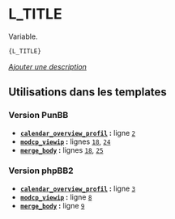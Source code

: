 # L_TITLE


Variable.

```html
{L_TITLE}
```

[*Ajouter une description*](https://fa-tvars.appspot.com/var/L_TITLE)

## Utilisations dans les templates

### Version PunBB
* __[`calendar_overview_profil`](../tpl/var/punbb/calendar_overview_profil.md#readme) :__ ligne [`2`](../tpl/src/punbb/calendar_overview_profil.tpl#L2)
* __[`modcp_viewip`](../tpl/var/punbb/modcp_viewip.md#readme) :__ lignes [`18`](../tpl/src/punbb/modcp_viewip.tpl#L18), [`24`](../tpl/src/punbb/modcp_viewip.tpl#L24)
* __[`merge_body`](../tpl/var/punbb/merge_body.md#readme) :__ lignes [`18`](../tpl/src/punbb/merge_body.tpl#L18), [`25`](../tpl/src/punbb/merge_body.tpl#L25)

### Version phpBB2
* __[`calendar_overview_profil`](../tpl/var/subsilver/calendar_overview_profil.md#readme) :__ ligne [`3`](../tpl/src/subsilver/calendar_overview_profil.tpl#L3)
* __[`modcp_viewip`](../tpl/var/subsilver/modcp_viewip.md#readme) :__ ligne [`8`](../tpl/src/subsilver/modcp_viewip.tpl#L8)
* __[`merge_body`](../tpl/var/subsilver/merge_body.md#readme) :__ ligne [`9`](../tpl/src/subsilver/merge_body.tpl#L9)